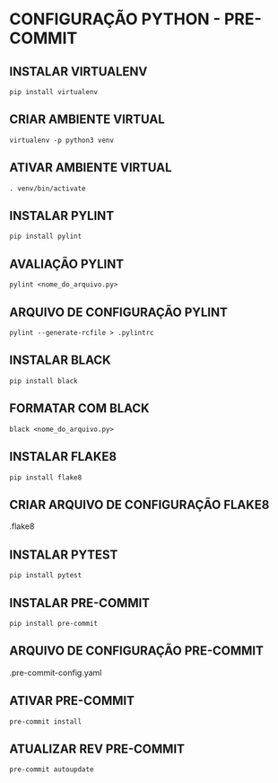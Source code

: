 # CONFIGURAÇÃO PYTHON - PRE-COMMIT

## INSTALAR VIRTUALENV
`pip install virtualenv`

## CRIAR AMBIENTE VIRTUAL 
`virtualenv -p python3 venv`

## ATIVAR AMBIENTE VIRTUAL
`. venv/bin/activate`

## INSTALAR PYLINT
`pip install pylint`

## AVALIAÇÃO PYLINT
`pylint <nome_do_arquivo.py>`

## ARQUIVO DE CONFIGURAÇÃO PYLINT
`pylint --generate-rcfile > .pylintrc`

## INSTALAR BLACK 
`pip install black`

## FORMATAR COM BLACK
`black <nome_do_arquivo.py>`

## INSTALAR FLAKE8
`pip install flake8`

## CRIAR ARQUIVO DE CONFIGURAÇÃO FLAKE8
.flake8

## INSTALAR PYTEST
`pip install pytest`

## INSTALAR PRE-COMMIT
`pip install pre-commit`

## ARQUIVO DE CONFIGURAÇÃO PRE-COMMIT 
.pre-commit-config.yaml

## ATIVAR PRE-COMMIT 
`pre-commit install`

## ATUALIZAR REV PRE-COMMIT
`pre-commit autoupdate`